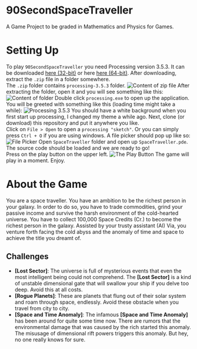 # 90SecondSpaceTraveller
A Game Project to be graded in Mathematics and Physics for Games. 

# Setting Up
To play `90SecondSpaceTraveller` you need Processing version 3.5.3. It can be downloaded [here (32-bit)](http://download.processing.org/processing-3.5.3-windows32.zip) or here [here (64-bit)](http://download.processing.org/processing-3.5.3-windows64.zip). After downloading, extract the `.zip` file in a folder somewhere.\
The `.zip` folder contains `processing-3.5.3` folder.
![Content of zip file](https://i.imgur.com/lqm5wpz.png)
After extracting the folder, open it and you will see something like this:
![Content of folder](https://i.imgur.com/rjrJinK.png)
Double click `processing.exe` to open up the application. You will be greeted with something like this (loading time might take a while):
![Processing 3.5.3](https://i.imgur.com/zxBuEGc.png)
You should have a white background when you first start up processing, I changed my theme a while ago. Next, clone (or download) this repository and put it anywhere you like.\
Click on `File > Open` to open a `processing "sketch"`. Or you can simply press `Ctrl + O` if you are using windows. A file picker should pop up like so:
![File Picker](https://i.imgur.com/4pZ5E5V.png)
Open `SpaceTraveller` folder and open up `SpaceTraveller.pde`. The source code should be loaded and we are ready to go!\
Press on the play button on the upper left.
![The Play Button](https://i.imgur.com/hwAxQSG.png)
The game will play in a moment. Enjoy.

# About the Game
You are a space traveller. You have an ambition to be the richest person in your galaxy. In order to do so, you have to trade commodities, grind your passive income and survive the harsh environment of the cold-hearted universe. You have to collect 100,000 Space Credits (Cr.) to become the richest person in the galaxy. Assisted by your trusty assistant (AI) Via, you venture forth facing the cold abyss and the anomaly of time and space to achieve the title you dreamt of.
## Challenges
- **[Lost Sector]**: The universe is full of mysterious events that even the most intelligent being could not comprehend. The **[Lost Sector]** is a kind of unstable dimensional gate that will swallow your ship if you delve too deep. Avoid this at all costs.
- **[Rogue Planets]**: These are planets that flung out of their solar system and roam through space, endlessly. Avoid these obstacle when you travel from city to city.
- **[Space and Time Anomaly]**: The infamous **[Space and Time Anomaly]** has been around for quite some time now. There are rumors that the environmental damage that was caused by the rich started this anomaly. The misusage of dimensional rift powers triggers this anomaly. But hey, no one really knows for sure.
